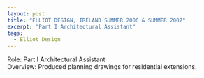 ```yaml
---
layout: post
title: "ELLIOT DESIGN, IRELAND SUMMER 2006 & SUMMER 2007"
excerpt: "Part I Architectural Assistant"
tags:
  - Elliot Design
---
```


Role: Part I Architectural Assistant<br>
Overview: Produced planning drawings for residential extensions.